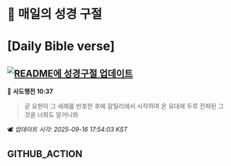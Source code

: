 # 🙏 매일의 성경 구절
# [Daily Bible verse]
## [![README에 성경구절 업데이트](https://github.com/DONGSUKA/first_test/actions/workflows/update-readme-bible.yml/badge.svg)](https://github.com/DONGSUKA/first_test/actions/workflows/update-readme-bible.yml)
<!-- START_BIBLE_VERSE -->
📖 **사도행전 10:37**
> 곧 요한이 그 세례를 반포한 후에 갈릴리에서 시작하여 온 유대에 두루 전파된 그것을 너희도 알거니와

🕊️ _업데이트 시각: 2025-09-16 17:54:03 KST_
  <!-- END_BIBLE_VERSE -->
## GITHUB_ACTION
